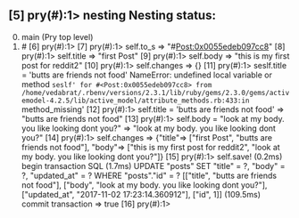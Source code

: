 [5] pry(#<Post>):1> nesting
Nesting status:
--
0. main (Pry top level)
1. #<Post>
[6] pry(#<Post>):1>
[7] pry(#<Post>):1> self.to_s
=> "#<Post:0x0055edeb097cc8>"
[8] pry(#<Post>):1> self.title
=> "first Post"
[9] pry(#<Post>):1> self.body
=> "this is my first post for reddit2"
[10] pry(#<Post>):1> self.changes
=> {}
[11] pry(#<Post>):1> seslf.title = 'butts are friends not food'
NameError: undefined local variable or method `seslf' for #<Post:0x0055edeb097cc8>
from /home/vedabrat/.rbenv/versions/2.3.1/lib/ruby/gems/2.3.0/gems/activemodel-4.2.5/lib/active_model/attribute_methods.rb:433:in `method_missing'
[12] pry(#<Post>):1> self.title = 'butts are friends not food'
=> "butts are friends not food"
[13] pry(#<Post>):1> self.body = "look at my body. you like looking dont you?"
=> "look at my body. you like looking dont you?"
[14] pry(#<Post>):1> self.changes
=> {"title"=>
  ["first Post", "butts are friends not food"],
 "body"=>
  ["this is my first post for reddit2",
   "look at my body. you like looking dont you?"]}
[15] pry(#<Post>):1> self.save!
   (0.2ms)  begin transaction
  SQL (1.7ms)  UPDATE "posts" SET "title" = ?, "body" = ?, "updated_at" = ? WHERE "posts"."id" = ?  [["title", "butts are friends not food"], ["body", "look at my body. you like looking dont you?"], ["updated_at", "2017-11-02 17:23:14.360912"], ["id", 1]]
   (109.5ms)  commit transaction
=> true
[16] pry(#<Post>):1>
